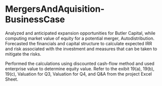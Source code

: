 # MergersAndAquisition-BusinessCase

Analyzed and anticipated expansion opportunities for Butler Capital, while computing market value 
of equity for a potential merger, Autodistribution. Forecasted the financials and capital structure 
to calculate expected IRR and risk associated with the investment and measures that can be taken to 
mitigate the risks. 

Performed the calculations using discounted cash-flow method and used enterprise value to determine 
equity value. Refer to the exibit 19(a), 19(b), 19(c), Valuation for Q3, Valuation for Q4, and Q&A 
from the project Excel Sheet. 
